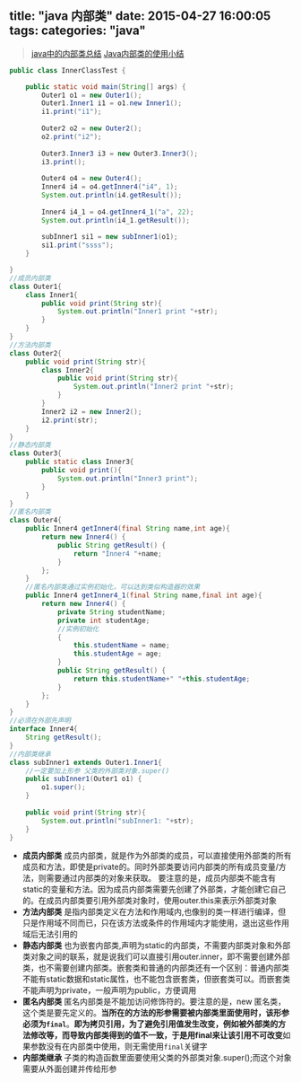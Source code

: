 title: "java 内部类"
date: 2015-04-27 16:00:05
tags:
categories: "java"
---

> [java中的内部类总结](http://www.cnblogs.com/nerxious/archive/2013/01/24/2875649.html)
> [Java内部类的使用小结](http://android.blog.51cto.com/268543/384844)

```java
public class InnerClassTest {

	public static void main(String[] args) {
		Outer1 o1 = new Outer1();
		Outer1.Inner1 i1 = o1.new Inner1();
		i1.print("i1");
		
		Outer2 o2 = new Outer2();
		o2.print("i2");
		
		Outer3.Inner3 i3 = new Outer3.Inner3();
		i3.print();
		
		Outer4 o4 = new Outer4();
		Inner4 i4 = o4.getInner4("i4", 1);
		System.out.println(i4.getResult());
		
		Inner4 i4_1 = o4.getInner4_1("a", 22);
		System.out.println(i4_1.getResult());
		
		subInner1 si1 = new subInner1(o1);
		si1.print("ssss");
	}

}
//成员内部类
class Outer1{
	class Inner1{
		public void print(String str){
			System.out.println("Inner1 print "+str);
		}
	}
}
//方法内部类
class Outer2{
	public void print(String str){
		class Inner2{
			public void print(String str){
				System.out.println("Inner2 print "+str);
			}
		}
		Inner2 i2 = new Inner2();
		i2.print(str);
	}
}
//静态内部类
class Outer3{
	public static class Inner3{
		public void print(){
			System.out.println("Inner3 print");
		}
	}
}
//匿名内部类
class Outer4{
	public Inner4 getInner4(final String name,int age){
		return new Inner4() {
			public String getResult() {
				return "Inner4 "+name;
			}
		};
	}
	//匿名内部类通过实例初始化，可以达到类似构造器的效果
	public Inner4 getInner4_1(final String name,final int age){
		return new Inner4() {
			private String studentName;
			private int studentAge;
			//实例初始化
			{
				this.studentName = name;
				this.studentAge = age;
			}
			public String getResult() {
				return this.studentName+" "+this.studentAge;
			}
		};
	}
}
//必须在外部先声明
interface Inner4{
	String getResult();
}
//内部类继承
class subInner1 extends Outer1.Inner1{
	//一定要加上形参 父类的外部类对象.super()
	public subInner1(Outer1 o1) {
		o1.super();
	}
	
	public void print(String str){
		System.out.println("subInner1: "+str);
	}
}
```

* **成员内部类**
成员内部类，就是作为外部类的成员，可以直接使用外部类的所有成员和方法，即使是private的。同时外部类要访问内部类的所有成员变量/方法，则需要通过内部类的对象来获取。
要注意的是，成员内部类不能含有static的变量和方法。因为成员内部类需要先创建了外部类，才能创建它自己的。在成员内部类要引用外部类对象时，使用outer.this来表示外部类对象
* **方法内部类**
是指内部类定义在方法和作用域内,也像别的类一样进行编译，但只是作用域不同而已，只在该方法或条件的作用域内才能使用，退出这些作用域后无法引用的
* **静态内部类**
也为嵌套内部类,声明为static的内部类，不需要内部类对象和外部类对象之间的联系，就是说我们可以直接引用outer.inner，即不需要创建外部类，也不需要创建内部类。嵌套类和普通的内部类还有一个区别：普通内部类不能有static数据和static属性，也不能包含嵌套类，但嵌套类可以。而嵌套类不能声明为private，一般声明为public，方便调用
* **匿名内部类**
匿名内部类是不能加访问修饰符的。要注意的是，new 匿名类，这个类是要先定义的。**当所在的方法的形参需要被内部类里面使用时，该形参必须为`final`**。**即为拷贝引用，为了避免引用值发生改变，例如被外部类的方法修改等，而导致内部类得到的值不一致，于是用final来让该引用不可改变**如果参数没有在内部类中使用，则无需使用`final`关键字
*  **内部类继承**
子类的构造函数里面要使用父类的外部类对象.super();而这个对象需要从外面创建并传给形参
